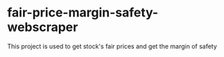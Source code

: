 # fair-price-margin-safety-webscraper
This project is used to get stock's fair prices and get the margin of safety

